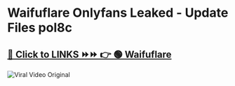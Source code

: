 
 # Waifuflare Onlyfans Leaked - Update Files pol8c

## <h2><a href="https://clipsfans.com/Waifuflare&ref=git">🔗 Click to LINKS ⏩⏩ 👉 🟢 Waifuflare </a></h2>

<a href="https://clipsfans.com/Waifuflare&ref=git" rel="nofollow" data-target="animated-image.originalLink"><img src="https://i.ibb.co.com/xMMVF88/686577567.gif" alt="Viral Video Original" style="max-width: 100%; display: inline-block;" data-target="animated-image.originalImage"></a>

